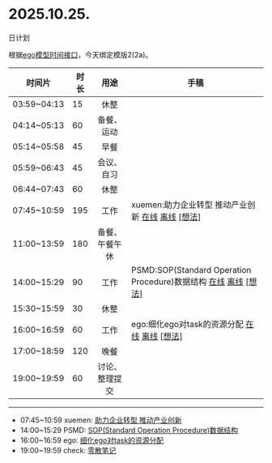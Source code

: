 # 2025.10.25.
日计划

根据[ego模型时间接口](https://gitee.com/hyg/blog/blob/master/timeflow.md)，今天绑定模版2(2a)。

| 时间片 | 时长 | 用途 | 手稿 |
| --- | --- | :---: | --- |
| 03:59~04:13 | 15 | 休整 |  |
| 04:14~05:13 | 60 | 备餐、运动 |  |
| 05:14~05:58 | 45 | 早餐 |  |
| 05:59~06:43 | 45 | 会议、自习 |  |
| 06:44~07:43 | 60 | 休整 |  |
| 07:45~10:59 | 195 | 工作 | xuemen:助力企业转型 推动产业创新 [在线](http://simp.ly/p/3GXNTh) [离线](../../draft/2025/20251025074500.md) <a href="mailto:huangyg@mars22.com?subject=关于2025.10.25.[xuemen:助力企业转型 推动产业创新]任务&body=日期: 20251025%0D%0A序号: 5%0D%0A手稿:../../draft/2025/20251025074500.md%0D%0A---请勿修改邮件主题及以上内容 从下一行开始写您的想法---%0D%0A">[想法]</a> |
| 11:00~13:59 | 180 | 备餐、午餐午休 |  |
| 14:00~15:29 | 90 | 工作 | PSMD:SOP(Standard Operation Procedure)数据结构 [在线](http://simp.ly/p/lsBYG9) [离线](../../draft/2025/20251025140000.md) <a href="mailto:huangyg@mars22.com?subject=关于2025.10.25.[PSMD:SOP(Standard Operation Procedure)数据结构]任务&body=日期: 20251025%0D%0A序号: 7%0D%0A手稿:../../draft/2025/20251025140000.md%0D%0A---请勿修改邮件主题及以上内容 从下一行开始写您的想法---%0D%0A">[想法]</a> |
| 15:30~15:59 | 30 | 休整 |  |
| 16:00~16:59 | 60 | 工作 | ego:细化ego对task的资源分配 [在线](http://simp.ly/p/MpcbHD) [离线](../../draft/2025/20251025160000.md) <a href="mailto:huangyg@mars22.com?subject=关于2025.10.25.[ego:细化ego对task的资源分配]任务&body=日期: 20251025%0D%0A序号: 9%0D%0A手稿:../../draft/2025/20251025160000.md%0D%0A---请勿修改邮件主题及以上内容 从下一行开始写您的想法---%0D%0A">[想法]</a> |
| 17:00~18:59 | 120 | 晚餐 |  |
| 19:00~19:59 | 60 | 讨论、整理提交 |  |

---

- 07:45~10:59	xuemen: [助力企业转型 推动产业创新](../../draft/2025/20251025.01.md)
- 14:00~15:29	PSMD: [SOP(Standard Operation Procedure)数据结构](../../draft/2025/20251025.02.md)
- 16:00~16:59	ego: [细化ego对task的资源分配](../../draft/2025/20251025.03.md)
- 19:00~19:59	check: [零散笔记](../../draft/2025/20251025.04.md)
